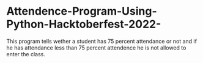 # Attendence-Program-Using-Python-Hacktoberfest-2022-
This program tells wether a student has 75 percent attendance or not and if he has attendance less than 75 percent attendence he is not allowed to enter the class.
